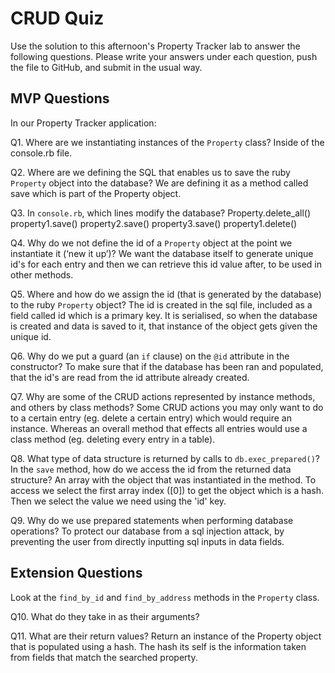 # CRUD Quiz

Use the solution to this afternoon's Property Tracker lab to answer the following questions. Please write your answers under each question, push the file to GitHub, and submit in the usual way.

## MVP Questions

In our Property Tracker application:

Q1. Where are we instantiating instances of the `Property` class?
Inside of the console.rb file.

Q2. Where are we defining the SQL that enables us to save the ruby `Property` object into the database?
We are defining it as a method called save which is part of the Property object.

Q3. In `console.rb`, which lines modify the database?
Property.delete_all()
property1.save()
property2.save()
property3.save()
property1.delete()

Q4. Why do we not define the id of a `Property` object at the point we instantiate it (‘new it up’)?
We want the database itself to generate unique id's for each entry and then we can retrieve this id value after, to be used in other methods.

Q5. Where and how do we assign the id (that is generated by the database) to the ruby `Property` object?
The id is created in the sql file, included as a field called id which is a primary key.
It is serialised, so when the database is created and data is saved to it, that instance of the object gets given the unique id.

Q6. Why do we put a guard (an `if` clause) on the `@id` attribute in the constructor?
To make sure that if the database has been ran and populated, that the id's are read from the id attribute already created.

Q7. Why are some of the CRUD actions represented by instance methods, and others by class methods?
Some CRUD actions you may only want to do to a certain entry (eg. delete a certain entry) which would require an instance.
Whereas an overall method that effects all entries would use a class method (eg. deleting every entry in a table).

Q8. What type of data structure is returned by calls to `db.exec_prepared()`? In the `save` method, how do we access the id from the returned data structure?
An array with the object that was instantiated in the method. To access we select the first array index ([0]) to get the object which is a hash.
Then we select the value we need using the 'id' key.

Q9. Why do we use prepared statements when performing database operations?
To protect our database from a sql injection attack, by preventing the user from directly inputting sql inputs in data fields.

## Extension Questions

Look at the `find_by_id` and `find_by_address` methods in the `Property` class.

Q10. What do they take in as their arguments?

Q11. What are their return values?
Return an instance of the Property object that is populated using a hash. The hash its self is the information taken from fields that match the searched property.
